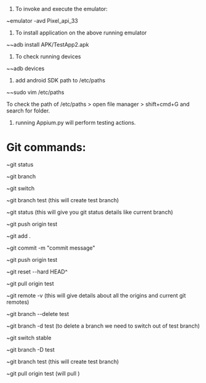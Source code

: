 1. To invoke and execute the emulator:

~emulator -avd Pixel_api_33


1. To install application on the above running emulator

~~adb install APK/TestApp2.apk


1. To check running devices

~~adb devices


1. add android SDK path to /etc/paths

~~sudo vim /etc/paths

To check the path of /etc/paths > open file manager > shift+cmd+G and search for folder.

1. running Appium.py will perform testing actions.




# Git commands:

~git status

~git branch

~git switch

~git branch test     (this will create test branch)

~git status    (this will give you git status details like current branch)

~git push origin test

~git add .

~git commit -m "commit message"

~git push origin test

~git reset --hard HEAD^

~git pull origin test

~git remote -v      (this will give details about all the origins and current git remotes)

~git branch --delete test

~git branch -d test (to delete a branch we need to switch out of test branch)

~git switch stable

~git branch -D test 

~git branch test     (this will create test branch)

~git pull origin test (will pull )